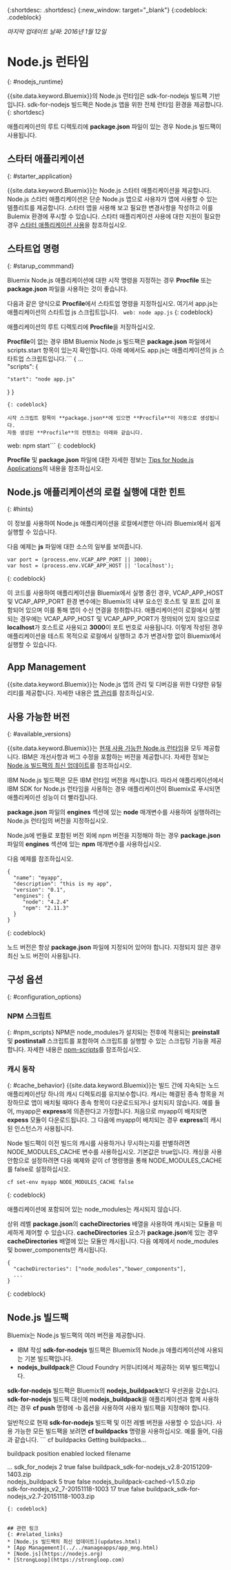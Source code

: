 {:shortdesc: .shortdesc}
{:new_window: target="_blank"}
{:codeblock: .codeblock}

*마지막 업데이트 날짜: 2016년 1월 12일*

# Node.js 런타임
{: #nodejs_runtime}

{{site.data.keyword.Bluemix}}의 Node.js 런타임은 sdk-for-nodejs 빌드팩 기반입니다.
sdk-for-nodejs 빌드팩은 Node.js 앱을 위한 전체 런타임 환경을 제공합니다.
{: shortdesc}

애플리케이션의 루트 디렉토리에 **package.json** 파일이 있는 경우 Node.js 빌드팩이 사용됩니다. 

## 스타터 애플리케이션
{: #starter_application}

{{site.data.keyword.Bluemix}}는 Node.js 스타터 애플리케이션을 제공합니다. Node.js 스타터 애플리케이션은 단순 Node.js 앱으로 사용자가 앱에 사용할 수 있는 템플리트를 제공합니다. 스타터 앱을 사용해 보고 필요한 변경사항을 작성하고 이를 Bulemix 환경에 푸시할 수 있습니다. 스타터 애플리케이션 사용에 대한 지원이 필요한 경우 [스타터 애플리케이션 사용](../../cfapps/starter_app_usage.html)을 참조하십시오. 

## 스타트업 명령
{: #starup_commmand}

Bluemix Node.js 애플리케이션에 대한 시작 명령을 지정하는 경우 **Procfile** 또는 **package.json** 파일을 사용하는 것이 좋습니다. 

다음과 같은 양식으로 **Procfile**에서 스타트업 명령을 지정하십시오. 여기서 app.js는 애플리케이션의
스타트업 js 스크립트입니다. ```
web: node app.js```
{: codeblock}

애플리케이션의 루트 디렉토리에 **Procfile**을 저장하십시오.

**Procfile**이 없는 경우 IBM Bluemix Node.js 빌드팩은 **package.json** 파일에서 scripts.start 항목이 있는지 확인합니다. 아래 예에서도 app.js는 애플리케이션의 js 스타트업
스크립트입니다.```
{
  ...   
"scripts": {

    "start": "node app.js"
}
}
```
{: codeblock}

시작 스크립트 항목이 **package.json**에 있으면 **Procfile**이 자동으로 생성됩니다.
자동 생성된 **Procfile**의 컨텐츠는 아래와 같습니다.
```
web: npm start```
{: codeblock}

**Procfile** 및 **package.json** 파일에 대한 자세한 정보는 [Tips for Node.js Applications](https://docs.cloudfoundry.org/buildpacks/node/node-tips.html)의 내용을 참조하십시오. 

## Node.js 애플리케이션의 로컬 실행에 대한 힌트
{: #hints}

이 정보를 사용하여 Node.js 애플리케이션을 로컬에서뿐만 아니라 Bluemix에서 쉽게 실행할 수 있습니다. 

다음 예제는 **js** 파일에 대한 소스의 일부를 보여줍니다.
```
var port = (process.env.VCAP_APP_PORT || 3000);
var host = (process.env.VCAP_APP_HOST || 'localhost');
```
{: codeblock}

이 코드를 사용하여 애플리케이션을 Bluemix에서 실행 중인 경우, VCAP_APP_HOST 및 VCAP_APP_PORT 환경 변수에는 Bluemix의 내부 요소인 호스트 및 포트 값이 포함되어 있으며 이를 통해 앱이 수신 연결을 청취합니다. 애플리케이션이 로컬에서 실행되는 경우에는 VCAP_APP_HOST 및 VCAP_APP_PORT가 정의되어 있지 않으므로 **localhost**가 호스트로 사용되고 **3000**이 포트 번호로 사용됩니다. 이렇게 작성된 경우 애플리케이션을 테스트 목적으로 로컬에서 실행하고 추가 변경사항 없이 Bluemix에서 실행할 수 있습니다. 

## App Management
{{site.data.keyword.Bluemix}}는 Node.js 앱의 관리 및 디버깅을 위한 다양한 유틸리티를 제공합니다. 자세한 내용은 [앱 관리](../../manageapps/app_mng.html)를 참조하십시오. 

## 사용 가능한 버전
{: #available_versions}

{{site.data.keyword.Bluemix}}는 [현재 사용 가능한 Node.js 런타임](http://nodejs.org/dist/)을
모두 제공합니다. IBM은 개선사항과 버그 수정을 포함하는 버전을 제공합니다. 자세한 정보는 [Node.js 빌드팩의 최신 업데이트](updates.html)를 참조하십시오. 

IBM Node.js 빌드팩은 모든 IBM 런타임 버전을 캐시합니다. 따라서 애플리케이션에서 IBM SDK for Node.js 런타임을 사용하는 경우 애플리케이션이 Bluemix로 푸시되면 애플리케이션 성능이 더 빨라집니다. 

**package.json** 파일의 **engines** 섹션에 있는 **node** 매개변수를 사용하여 실행하려는 Node.js 런타임의 버전을 지정하십시오. 

Node.js에 번들로 포함된 버전 외에 npm 버전을 지정해야 하는 경우 **package.json** 파일의 **engines** 섹션에 있는 **npm** 매개변수를 사용하십시오.   

다음 예제를 참조하십시오. 

```
{
  "name": "myapp",
  "description": "this is my app",
  "version": "0.1",
  "engines": {
     "node": "4.2.4"
     "npm": "2.11.3"
  }
}
```
{: codeblock}

노드 버전은 항상 **package.json** 파일에 지정되어 있어야 합니다. 지정되지 않은 경우 최신 노드 버전이 사용됩니다. 

## 구성 옵션
{: #configuration_options}

### NPM 스크립트
{: #npm_scripts}
NPM은 node_modules가 설치되는 전후에 적용되는 **preinstall** 및 **postinstall** 스크립트를 포함하여 스크립트를 실행할 수 있는 스크립팅 기능을 제공합니다. 자세한 내용은 [npm-scripts](https://docs.npmjs.com/misc/scripts)를 참조하십시오. 

### 캐시 동작
{: #cache_behavior}
{{site.data.keyword.Bluemix}}는 빌드 간에 지속되는 노드 애플리케이션당 하나의 캐시 디렉토리를 유지보수합니다. 캐시는 해결된 종속 항목을 저장하므로 앱이 배치될 때마다 종속 항목이 다운로드되거나 설치되지 않습니다. 예를 들어, myapp은 **express**에 의존한다고 가정합니다. 처음으로 myapp이 배치되면 **expess** 모듈이 다운로드됩니다. 그 다음에 myapp이 배치되는 경우 **express**의 캐시된 인스턴스가 사용됩니다. 

Node 빌드팩이 이전 빌드의 캐시를 사용하거나 무시하는지를 판별하려면 NODE_MODULES_CACHE 변수를 사용하십시오. 기본값은 true입니다. 캐싱을 사용 안함으로 설정하려면 다음 예제와 같이 cf 명령행을 통해 NODE_MODULES_CACHE를 false로 설정하십시오.
```
cf set-env myapp NODE_MODULES_CACHE false
```
{: codeblock}

애플리케이션에 포함되어 있는 node_modules는 캐시되지 않습니다. 

상위 레벨 **package.json**의 **cacheDirectories** 배열을 사용하여 캐시되는 모듈을 미세하게 제어할 수 있습니다. **cacheDirectories** 요소가 **package.json**에 있는 경우 **cacheDirectories** 배열에 있는 모듈만 캐시됩니다. 다음 예제에서 node_modules 및 bower_components만 캐시됩니다.
```
{
  "cacheDirectories": ["node_modules","bower_components"],
  ...
}
```
{: codeblock}

## Node.js 빌드팩

Bluemix는 Node.js 빌드팩의 여러 버전을 제공합니다. 
* IBM 작성 **sdk-for-nodejs** 빌드팩은 Bluemix의 Node.js 애플리케이션에 사용되는 기본 빌드팩입니다. 
* **nodejs_buildpack**은 Cloud Foundry 커뮤니티에서 제공하는 외부 빌드팩입니다. 

**sdk-for-nodejs** 빌드팩은 Bluemix의 **nodejs_buildpack**보다 우선권을 갖습니다. **sdk-for-nodejs** 빌드팩 대신에 **nodejs_buildpack**을 애플리케이션과 함께 사용하려는 경우 **cf push** 명령에 -b 옵션을 사용하여 사용자 빌드팩을 지정해야 합니다. 

일반적으로 현재 **sdk-for-nodejs** 빌드팩 및 이전 레벨 버전을 사용할 수 있습니다. 사용 가능한 모든 빌드팩을 보려면 **cf buildpacks** 명령을 사용하십시오. 예를 들어, 다음과 같습니다. ```
cf buildpacks
Getting buildpacks...

buildpack                      position          enabled          locked          filename	
   
...
sdk_for_nodejs                            2          true      false    buildpack_sdk-for-nodejs_v2.8-20151209-1403.zip   
nodejs_buildpack                          5          true      false    nodejs_buildpack-cached-v1.5.0.zip   
sdk-for-nodejs_v2_7-20151118-1003         17         true      false    buildpack_sdk-for-nodejs_v2.7-20151118-1003.zip
```
{: codeblock}


## 관련 링크
{: #related_links}
* [Node.js 빌드팩의 최신 업데이트](updates.html)
* [App Management](../../manageapps/app_mng.html)
* [Node.js](https://nodejs.org)
* [StrongLoop](https://strongloop.com)
